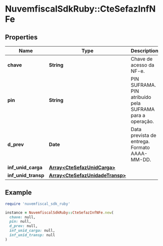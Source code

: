 # NuvemfiscalSdkRuby::CteSefazInfNFe

## Properties

| Name | Type | Description | Notes |
| ---- | ---- | ----------- | ----- |
| **chave** | **String** | Chave de acesso da NF-e. |  |
| **pin** | **String** | PIN SUFRAMA.  PIN atribuído pela SUFRAMA para a operação. | [optional] |
| **d_prev** | **Date** | Data prevista de entrega.  Formato AAAA-MM-DD. | [optional] |
| **inf_unid_carga** | [**Array&lt;CteSefazUnidCarga&gt;**](CteSefazUnidCarga.md) |  | [optional] |
| **inf_unid_transp** | [**Array&lt;CteSefazUnidadeTransp&gt;**](CteSefazUnidadeTransp.md) |  | [optional] |

## Example

```ruby
require 'nuvemfiscal_sdk_ruby'

instance = NuvemfiscalSdkRuby::CteSefazInfNFe.new(
  chave: null,
  pin: null,
  d_prev: null,
  inf_unid_carga: null,
  inf_unid_transp: null
)
```

